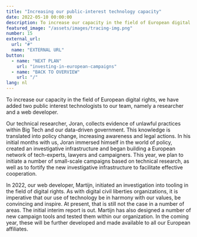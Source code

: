 ```yaml
---
title: "Increasing our public-interest technology capacity"
date: 2022-05-10 00:00:00
description: To increase our capacity in the field of European digital rights, we have added two public interest technologists to our team, namely a researcher and a web developer.
featured_image: "/assets/images/tracing-img.png"
number: 15
external_url:
  url: "#"
  name: "EXTERNAL URL"
button:
  - name: "NEXT PLAN"
    url: "investing-in-european-campaigns"
  - name: "BACK TO OVERVIEW"
    url: "/"
lang: nl
---
```


To increase our capacity in the field of European digital rights, we have added two public interest technologists to our team, namely a researcher and a web developer.

Our technical researcher, Joran, collects evidence of unlawful practices within Big Tech and our data-driven government. This knowledge is translated into policy change, increasing awareness and legal actions. In his initial months with us, Joran immersed himself in the world of policy, created an investigative infrastructure and began building a European network of tech-experts, lawyers and campaigners. This year, we plan to initiate a number of small-scale campaigns based on technical research, as well as to fortify the new investigative infrastructure to facilitate effective cooperation.

In 2022, our web developer, Martijn, initiated an investigation into tooling in the field of digital rights. As with digital civil liberties organizations, it is imperative that our use of technology be in harmony with our values, be convincing and inspire. At present, that is still not the case in a number of areas. The initial interim report is out. Martijn has also designed a number of new campaign tools and tested them within our organization. In the coming year, these will be further
developed and made available to all our European affiliates.